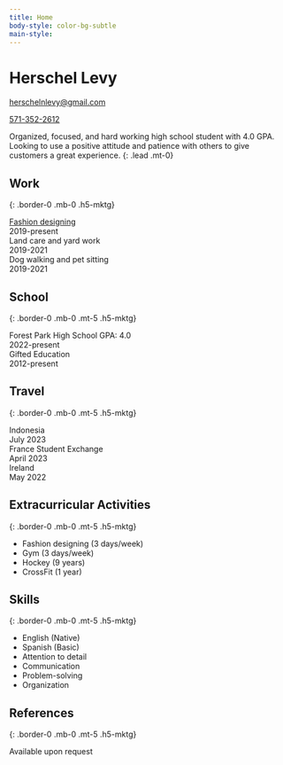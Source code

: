 ```yaml
---
title: Home
body-style: color-bg-subtle
main-style: 
---
```


<div class="container clearfix">
  <div class="col-12 col-md-8 float-left">
    <h1 class="h2-mktg border-0 mb-0 mt-0">Herschel Levy</h1>
  </div>
  <div class="col-12 col-md-3 float-left">
    <p class="mb-1"><a href="mailto:herschelnlevy@gmail.com">herschelnlevy@gmail.com</a></p>
    <p class="mb-1"><a href="tel:5713522612">571-352-2612</a></p>
  </div>
</div>

Organized, focused, and hard working high school student with 4.0 GPA. Looking to use a positive attitude and patience with others to give customers a great experience.
{: .lead .mt-0}

## Work
{: .border-0 .mb-0 .h5-mktg}

<div class="border-bottom py-2">
  <div class="col-8 d-inline-block">
    <a href="https://hrsch1.github.io/portfolio" class="link-mktg">Fashion designing</a>
  </div>
  <div class="col-3 d-inline-block">
    2019-present
  </div>
</div>

<div class="border-bottom py-2">
  <div class="col-8 d-inline-block">
    Land care and yard work
  </div>
  <div class="col-3 d-inline-block">
    2019-2021
  </div>
</div>

<div class="border-bottom py-2">
  <div class="col-8 d-inline-block">
    Dog walking and pet sitting
  </div>
  <div class="col-3 d-inline-block">
    2019-2021
  </div>
</div>

## School
{: .border-0 .mb-0 .mt-5 .h5-mktg}

<div class="border-bottom py-2">
  <div class="col-8 d-inline-block">
    Forest Park High School GPA: 4.0
  </div>
  <div class="col-3 d-inline-block">
    2022-present
  </div>
</div>

<div class="border-bottom py-2">
  <div class="col-8 d-inline-block">
    Gifted Education
  </div>
  <div class="col-3 d-inline-block">
    2012-present
  </div>
</div>

## Travel
{: .border-0 .mb-0 .mt-5 .h5-mktg}

<div class="border-bottom py-2">
  <div class="col-8 d-inline-block">
    Indonesia
  </div>
  <div class="col-3 d-inline-block">
    July 2023
  </div>
</div>

<div class="border-bottom py-2">
  <div class="col-8 d-inline-block">
    France Student Exchange
  </div>
  <div class="col-3 d-inline-block">
    April 2023
  </div>
</div>

<div class="border-bottom py-2">
  <div class="col-8 d-inline-block">
    Ireland
  </div>
  <div class="col-3 d-inline-block">
    May 2022
  </div>
</div>

## Extracurricular Activities
{: .border-0 .mb-0 .mt-5 .h5-mktg}

- Fashion designing (3 days/week)
- Gym (3 days/week)
- Hockey (9 years)
- CrossFit (1 year)

## Skills
{: .border-0 .mb-0 .mt-5 .h5-mktg}

- English (Native)
- Spanish (Basic)
- Attention to detail
- Communication
- Problem-solving
- Organization

## References
{: .border-0 .mb-0 .mt-5 .h5-mktg}

Available upon request
